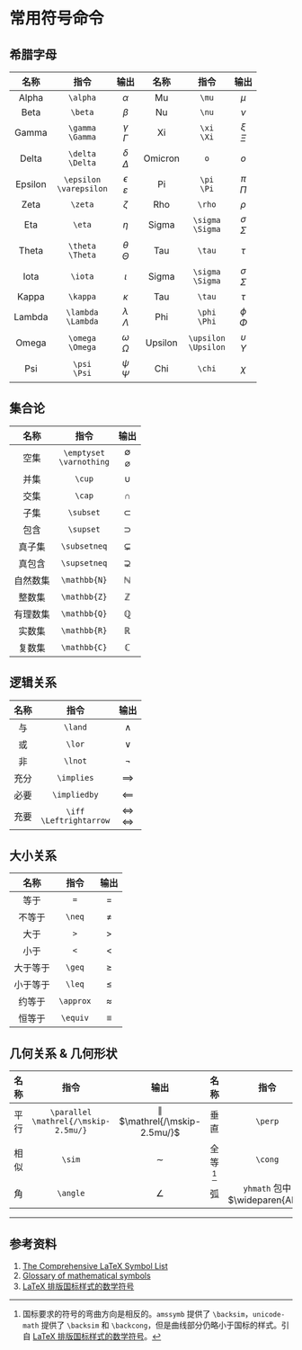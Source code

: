 # 常用符号命令

## 希腊字母

| 名称 | 指令 | 输出 | 名称 | 指令 | 输出 |
| :--: | :---: | :---: | :--: | :---: | :---: |
| Alpha | `\alpha` | $\alpha$ | Mu | `\mu` | $\mu$ |
| Beta | `\beta` | $\beta$ | Nu | `\nu` | $\nu$ |
| Gamma | `\gamma`<br>`\Gamma` | $\gamma$<br>$\Gamma$ | Xi | `\xi`<br>`\Xi` | $\xi$<br>$\Xi$ |
| Delta | `\delta`<br>`\Delta` | $\delta$<br>$\Delta$ | Omicron | `o` | $o$ |
| Epsilon | `\epsilon`<br>`\varepsilon` | $\epsilon$<br>$\varepsilon$ | Pi | `\pi`<br>`\Pi` | $\pi$<br>$\Pi$ |
| Zeta | `\zeta` | $\zeta$ | Rho | `\rho` | $\rho$ |
| Eta | `\eta` | $\eta$ | Sigma | `\sigma`<br>`\Sigma` | $\sigma$<br>$\Sigma$ |
| Theta | `\theta`<br>`\Theta` | $\theta$<br>$\Theta$ | Tau | `\tau` | $\tau$ |
| Iota | `\iota` | $\iota$ | Sigma | `\sigma`<br>`\Sigma` | $\sigma$<br>$\Sigma$ |
| Kappa | `\kappa` | $\kappa$ | Tau | `\tau` | $\tau$ |
| Lambda | `\lambda`<br>`\Lambda` | $\lambda$<br>$\Lambda$ | Phi | `\phi`<br>`\Phi` | $\phi$<br>$\Phi$ |
| Omega | `\omega`<br>`\Omega` | $\omega$<br>$\Omega$ | Upsilon | `\upsilon`<br>`\Upsilon` | $\upsilon$<br>$\Upsilon$ |
| Psi | `\psi`<br>`\Psi` | $\psi$<br>$\Psi$ | Chi | `\chi` | $\chi$ |

## 集合论

| 名称 | 指令 | 输出 |
| :--: | :---: | :---: |
| 空集 | `\emptyset`<br>`\varnothing` | $\emptyset$<br>$\varnothing$ |
| 并集 | `\cup` | $\cup$ |
| 交集 | `\cap` | $\cap$ |
| 子集 | `\subset` | $\subset$ |
| 包含 | `\supset` | $\supset$ |
| 真子集 | `\subsetneq` | $\subsetneq$ |
| 真包含 | `\supsetneq` | $\supsetneq$ |
| 自然数集 | `\mathbb{N}` | $\mathbb{N}$ |
| 整数集 | `\mathbb{Z}` | $\mathbb{Z}$ |
| 有理数集 | `\mathbb{Q}` | $\mathbb{Q}$ |
| 实数集 | `\mathbb{R}` | $\mathbb{R}$ |
| 复数集 | `\mathbb{C}` | $\mathbb{C}$ |

## 逻辑关系

| 名称 | 指令 | 输出 |
| :--: | :---: | :---: |
| 与 | `\land` | $\land$ |
| 或 | `\lor` | $\lor$ |
| 非 | `\lnot` | $\lnot$ |
| 充分 | `\implies` | $\implies$ |
| 必要 | `\impliedby` | $\impliedby$ |
| 充要 | `\iff`<br>`\Leftrightarrow` | $\iff$<br>$\Leftrightarrow$ |

## 大小关系

| 名称 | 指令 | 输出 |
| :--: | :---: | :---: |
| 等于 | `=` | $=$ |
| 不等于 | `\neq` | $\neq$ |
| 大于 | `>` | $>$ |
| 小于 | `<` | $<$ |
| 大于等于 | `\geq` | $\geq$ |
| 小于等于 | `\leq` | $\leq$ |
| 约等于 | `\approx` | $\approx$ |
| 恒等于 | `\equiv` | $\equiv$ |

## 几何关系 & 几何形状

| 名称 | 指令 | 输出 | 名称 | 指令 | 输出 |
| :--: | :---: | :---: | :--: | :---: | :---: |
| 平行 | `\parallel`<br>`\mathrel{/\mskip-2.5mu/}` | $\parallel$<br>$\mathrel{/\mskip-2.5mu/}$ | 垂直 | `\perp` | $\perp$ |
| 相似 | `\sim` | $\sim$ | 全等[^1] | `\cong` | $\cong$ |
| 角 | `\angle` | $\angle$ | 弧 | `yhmath` 包中 $\wideparen{AB}$ | |







---

## 参考资料

1. [The Comprehensive LaTeX Symbol List](https://ctan.org/pkg/comprehensive)
2. [Glossary of mathematical symbols](https://en.wikipedia.org/wiki/Glossary_of_mathematical_symbols)
3. [LaTeX 排版国标样式的数学符号](https://www.latexstudio.net/archives/51494.html)

[^1]: 国标要求的符号的弯曲方向是相反的。`amssymb` 提供了 `\backsim`，`unicode-math` 提供了 `\backsim` 和 `\backcong`，但是曲线部分仍略小于国标的样式。引自 [LaTeX 排版国标样式的数学符号](https://www.latexstudio.net/archives/51494.html)。